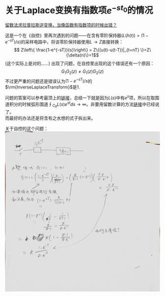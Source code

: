 # 关于Laplace变换有指数项$e^{-st_0}$的情况
[留数法求拉普拉斯逆变换，当像函数有指数项的时候出错？][1]

这是一个在《自控》里再次遇到的问题——在含有零阶保持器($L(h(t))=(1-e^{-sT})/s$)的采样电路中，将该零阶保持器使用$L\rightarrow Z$直接转换：
$$ Z\left\{ \frac{1-e^{-sT}}{s}\right\} = Z\{(u(t)-u(t-T))|_{t=nT} \}=Z\{\delta(n)\}=1$$
(这个实际上是对的……)
出现了问题，在自控里出现的这个错误还有一个原因：
$$ G_1G_2(z)\ne G_1(z)G_2(z) $$
不过更严重的问题还是错误认为$(1-e^{-sT})/s$的$\rm{InverseLaplaceTransform}$是$1$.



问题的答案可以参考最顶上的[链接][1]，总结一下就是因为$L(s)$中有$e^{s}$项，所以在取围道积分的时候弧形围道$\oint_{C_R}L(s)e^{st}ds\to{\infty}$。非要用留数计算的方法[链接][1]中已经说了。   
而最好的办法还是将含有之水想的式子拆出来。

关于自控的这个问题：
![](image/2019-06-08-09-53-35.png)


[1]:https://www.zhihu.com/question/271910536

